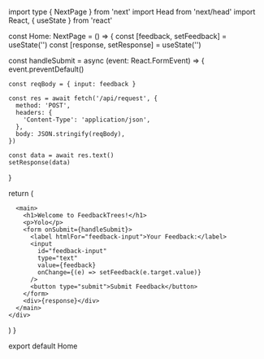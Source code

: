 
import type { NextPage } from 'next'
import Head from 'next/head'
import React, { useState } from 'react'

const Home: NextPage = () => {
  const [feedback, setFeedback] = useState('')
  const [response, setResponse] = useState('')

  const handleSubmit = async (event: React.FormEvent) => {
    event.preventDefault()

    const reqBody = { input: feedback }

    const res = await fetch('/api/request', {
      method: 'POST',
      headers: {
        'Content-Type': 'application/json',
      },
      body: JSON.stringify(reqBody),
    })

    const data = await res.text()
    setResponse(data)
  }

  return (
    <div>
      <Head>
        <title>FeedbackTrees</title>
        <meta name="description" content="Rapid Customer-Driven Development" />
        <link rel="icon" href="/favicon.ico" />
      </Head>

      <main>
        <h1>Welcome to FeedbackTrees!</h1>
        <p>Yolo</p>
        <form onSubmit={handleSubmit}>
          <label htmlFor="feedback-input">Your Feedback:</label>
          <input
            id="feedback-input"
            type="text"
            value={feedback}
            onChange={(e) => setFeedback(e.target.value)}
          />
          <button type="submit">Submit Feedback</button>
        </form>
        <div>{response}</div>
      </main>
    </div>
  )
}

export default Home

